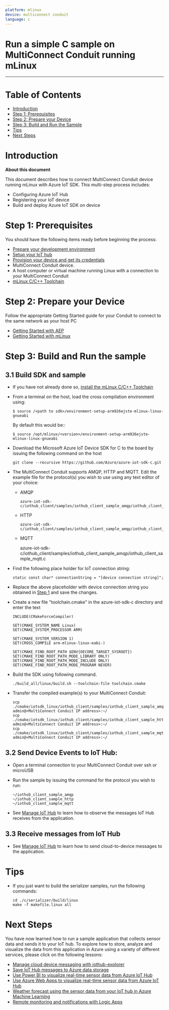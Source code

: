 ```yaml
---
platform: mlinux
device: multiconnect conduit
language: c
---
```


Run a simple C sample on MultiConnect Conduit running mLinux
===
---

# Table of Contents

-   [Introduction](#Introduction)
-   [Step 1: Prerequisites](#Prerequisites)
-   [Step 2: Prepare your Device](#PrepareDevice)
-   [Step 3: Build and Run the Sample](#Build)
-   [Tips](#tips)
-   [Next Steps](#NextSteps)

<a name="Introduction"></a>
# Introduction

**About this document**

This document describes how to connect MultiConnect Conduit device running mLinux with Azure IoT SDK. This multi-step process includes:
-   Configuring Azure IoT Hub
-   Registering your IoT device
-   Build and deploy Azure IoT SDK on device

<a name="Prerequisites"></a>
# Step 1: Prerequisites

You should have the following items ready before beginning the process:

-   [Prepare your development environment][setup-devbox-linux]
-   [Setup your IoT hub][lnk-setup-iot-hub]
-   [Provision your device and get its credentials][lnk-manage-iot-hub]
-   MultiConnect Conduit device.
-   A host computer or virtual machine running Linux with a connection to your MultiConnect Conduit
-   [mLinux C/C++ Toolchain][lnk-mlinux-toolchain]

<a name="PrepareDevice"></a>
# Step 2: Prepare your Device

Follow the appropriate Getting Started guide for your Conduit to connect to the same network as your host PC

-   [Getting Started with AEP][lnk-aep]
-   [Getting Started with mLinux][lnk-mlinux]

<a name="Build"></a>
# Step 3: Build and Run the sample

<a name="Load"></a>
## 3.1 Build SDK and sample

-   If you have not already done so, [install the mLinux C/C++ Toolchain](http://www.multitech.net/developer/software/mlinux/mlinux-software-development/mlinux-c-toolchain/)
-   From a terminal on the host, load the cross compilation environment using:

        $ source /<path to sdk>/environment-setup-arm926ejste-mlinux-linux-gnueabi
	
    By default this would be::
		
        $ source /opt/mlinux/<version>/environment-setup-arm926ejste-mlinux-linux-gnueabi
		
-   Download the Microsoft Azure IoT Device SDK for C to the board by issuing the following command on the host

        git clone --recursive https://github.com/Azure/azure-iot-sdk-c.git

-   The MultiConnect Conduit supports AMQP, HTTP and MQTT.  Edit the example file for the protocol(s) you wish to use using any text editor of your choice:

    -   AMQP

            azure-iot-sdk-c/iothub_client/samples/iothub_client_sample_amqp/iothub_client_sample_amqp.c

    -   HTTP

            azure-iot-sdk-c/iothub_client/samples/iothub_client_sample_amqp/iothub_client_sample_http.c
		
    -    MQTT

            azure-iot-sdk-c/iothub_client/samples/iothub_client_sample_amqp/iothub_client_sample_mqtt.c

-   Find the following place holder for IoT connection string:

        static const char* connectionString = "[device connection string]";

-   Replace the above placeholder with device connection string you obtained in [Step 1](#Prerequisites) and save the changes.

-   Create a new file "toolchain.cmake" in the azure-iot-sdk-c directory and enter the text

        INCLUDE(CMakeForceCompiler)
 
        SET(CMAKE_SYSTEM_NAME Linux)
        SET(CMAKE_SYSTEM_PROCESSOR ARM)
  
        SET(CMAKE_SYSTEM_VERSION 1)
        SET(CROSS_COMPILE arm-mlinux-linux-eabi-)
 
        SET(CMAKE_FIND_ROOT_PATH $ENV{OECORE_TARGET_SYSROOT})
        SET(CMAKE_FIND_ROOT_PATH_MODE_LIBRARY ONLY)
        SET(CMAKE_FIND_ROOT_PATH_MODE_INCLUDE ONLY)
        SET(CMAKE_FIND_ROOT_PATH_MODE_PROGRAM NEVER)

-   Build the SDK using following command.

        ./build_all/linux/build.sh --toolchain-file toolchain.cmake
		
-   Transfer the compiled example(s) to your MultiConnect Conduit:

        scp ./cmake/iotsdk_linux/iothub_client/samples/iothub_client_sample_amqp/iothub_client_sample_amqp admin@<MultiConnect Conduit IP address>:~/
		scp ./cmake/iotsdk_linux/iothub_client/samples/iothub_client_sample_http/iothub_client_sample_http admin@<MultiConnect Conduit IP address>:~/
		scp ./cmake/iotsdk_linux/iothub_client/samples/iothub_client_sample_mqtt/iothub_client_sample_mqtt admin@<MultiConnect Conduit IP address>:~/

## 3.2 Send Device Events to IoT Hub:

-   Open a terminal connection to your MultiConnect Conduit over ssh or microUSB
 
-   Run the sample by issuing the command for the protocol you wish to run:
        
		~/iothub_client_sample_amqp
		~/iothub_client_sample_http
		~/iothub_client_sample_mqtt

-   See [Manage IoT Hub][lnk-manage-iot-hub] to learn how to observe the messages IoT Hub receives from the application.

## 3.3 Receive messages from IoT Hub

-   See [Manage IoT Hub][lnk-manage-iot-hub] to learn how to send cloud-to-device messages to the application.

<a name="tips"></a>
# Tips

-   If you just want to build the serializer samples, run the following commands:

    ```
    cd ./c/serializer/build/linux
    make -f makefile.linux all
    ```

<a name="NextSteps"></a>
# Next Steps

You have now learned how to run a sample application that collects sensor data and sends it to your IoT hub. To explore how to store, analyze and visualize the data from this application in Azure using a variety of different services, please click on the following lessons:

-   [Manage cloud device messaging with iothub-explorer]
-   [Save IoT Hub messages to Azure data storage]
-   [Use Power BI to visualize real-time sensor data from Azure IoT Hub]
-   [Use Azure Web Apps to visualize real-time sensor data from Azure IoT Hub]
-   [Weather forecast using the sensor data from your IoT hub in Azure Machine Learning]
-   [Remote monitoring and notifications with Logic Apps]   

[Manage cloud device messaging with iothub-explorer]: https://docs.microsoft.com/en-us/azure/iot-hub/iot-hub-explorer-cloud-device-messaging
[Save IoT Hub messages to Azure data storage]: https://docs.microsoft.com/en-us/azure/iot-hub/iot-hub-store-data-in-azure-table-storage
[Use Power BI to visualize real-time sensor data from Azure IoT Hub]: https://docs.microsoft.com/en-us/azure/iot-hub/iot-hub-live-data-visualization-in-power-bi
[Use Azure Web Apps to visualize real-time sensor data from Azure IoT Hub]: https://docs.microsoft.com/en-us/azure/iot-hub/iot-hub-live-data-visualization-in-web-apps
[Weather forecast using the sensor data from your IoT hub in Azure Machine Learning]: https://docs.microsoft.com/en-us/azure/iot-hub/iot-hub-weather-forecast-machine-learning
[Remote monitoring and notifications with Logic Apps]: https://docs.microsoft.com/en-us/azure/iot-hub/iot-hub-monitoring-notifications-with-azure-logic-apps
[setup-devbox-linux]: https://github.com/Azure/azure-iot-sdk-c/blob/master/doc/devbox_setup.md
[lnk-setup-iot-hub]: ../setup_iothub.md
[lnk-manage-iot-hub]: ../manage_iot_hub.md
[lnk-mlinux-toolchain]: http://www.multitech.net/developer/software/mlinux/mlinux-software-development/mlinux-c-toolchain/
[lnk-aep]: https://www.multitech.com/documents/publications/software-guides/s000727%20-%20mPower%20Edge%20Intelligence%20Conduit_AEP_software_guide.pdf
[lnk-mlinux]: http://www.multitech.net/developer/software/mlinux/getting-started-with-conduit-mlinux/